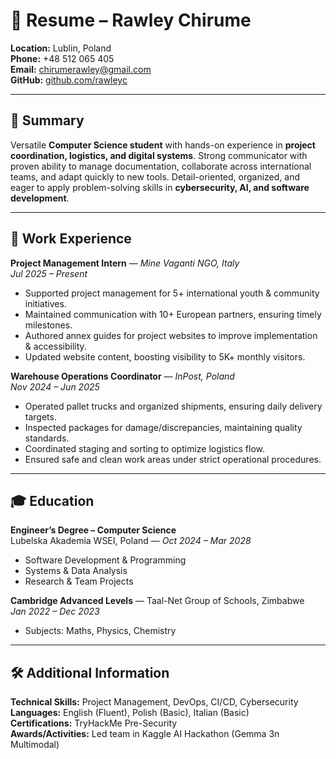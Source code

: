# 📄 Resume – Rawley Chirume  

**Location:** Lublin, Poland  
**Phone:** +48 512 065 405  
**Email:** [chirumerawley@gmail.com](mailto:chirumerawley@gmail.com)  
**GitHub:** [github.com/rawleyc](https://github.com/rawleyc)  

---

## 🎯 Summary  
Versatile **Computer Science student** with hands-on experience in **project coordination, logistics, and digital systems**. Strong communicator with proven ability to manage documentation, collaborate across international teams, and adapt quickly to new tools. Detail-oriented, organized, and eager to apply problem-solving skills in **cybersecurity, AI, and software development**.  

---

## 💼 Work Experience  

**Project Management Intern** — *Mine Vaganti NGO, Italy*  
*Jul 2025 – Present*  
- Supported project management for 5+ international youth & community initiatives.  
- Maintained communication with 10+ European partners, ensuring timely milestones.  
- Authored annex guides for project websites to improve implementation & accessibility.  
- Updated website content, boosting visibility to 5K+ monthly visitors.  

**Warehouse Operations Coordinator** — *InPost, Poland*  
*Nov 2024 – Jun 2025*  
- Operated pallet trucks and organized shipments, ensuring daily delivery targets.  
- Inspected packages for damage/discrepancies, maintaining quality standards.  
- Coordinated staging and sorting to optimize logistics flow.  
- Ensured safe and clean work areas under strict operational procedures.  

---

## 🎓 Education  

**Engineer’s Degree – Computer Science**  
Lubelska Akademia WSEI, Poland — *Oct 2024 – Mar 2028*  
- Software Development & Programming  
- Systems & Data Analysis  
- Research & Team Projects  

**Cambridge Advanced Levels** — Taal-Net Group of Schools, Zimbabwe  
*Jan 2022 – Dec 2023*  
- Subjects: Maths, Physics, Chemistry  

---

## 🛠️ Additional Information  

**Technical Skills:** Project Management, DevOps, CI/CD, Cybersecurity  
**Languages:** English (Fluent), Polish (Basic), Italian (Basic)  
**Certifications:** TryHackMe Pre-Security  
**Awards/Activities:** Led team in Kaggle AI Hackathon (Gemma 3n Multimodal)  
